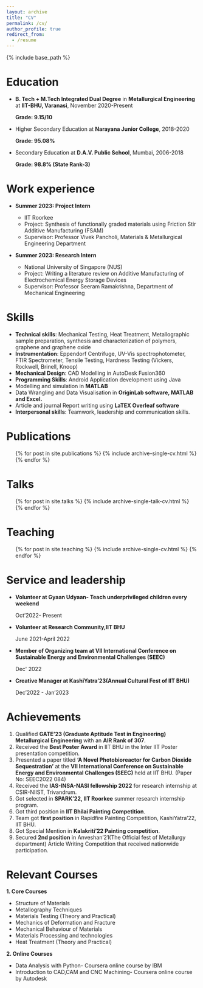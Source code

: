 ```yaml
---
layout: archive
title: "CV"
permalink: /cv/
author_profile: true
redirect_from:
  - /resume
---
```


{% include base_path %}

Education
======
* **B. Tech + M.Tech Integrated Dual Degree** in **Metallurgical Engineering** at **IIT-BHU, Varanasi**, November 2020-Present

  **Grade: 9.15/10**
* Higher Secondary Education at **Narayana Junior College**, 2018-2020

  **Grade: 95.08%**
* Secondary Education at **D.A.V. Public School**, Mumbai, 2006-2018

  **Grade: 98.8% (State Rank-3)**

Work experience
======
* **Summer 2023: Project Intern** 
  * IIT Roorkee
  * Project: Synthesis of functionally graded materials using Friction Stir Additive Manufacturing (FSAM)
  * Supervisor: Professor Vivek Pancholi, Materials & Metallurgical Engineering Department

* **Summer 2023: Research Intern**
  * National University of Singapore (NUS)
  * Project: Writing a literature review on Additive Manufacturing of Electrochemical Energy Storage Devices
  * Supervisor: Professor Seeram Ramakrishna, Department of Mechanical Engineering
  
Skills
======
* **Technical skills**: Mechanical Testing, Heat Treatment, Metallographic sample preparation, synthesis and characterization of polymers, graphene and graphene oxide
* **Instrumentation**: Eppendorf Centrifuge, UV-Vis spectrophotometer, FTIR Spectrometer, Tensile Testing, Hardness Testing (Vickers, Rockwell, Brinell, Knoop)
* **Mechanical Design**: CAD Modelling in AutoDesk Fusion360
* **Programming Skills**: Android Application development using Java
* Modelling and simulation in **MATLAB**
*  Data Wrangling and Data Visualisation in **OriginLab software, MATLAB and Excel.**
* Article and journal Report writing using **LaTEX Overleaf software**
* **Interpersonal skills**: Teamwork, leadership and communication skills.

Publications
======
  <ul>{% for post in site.publications %}
    {% include archive-single-cv.html %}
  {% endfor %}</ul>
  
Talks
======
  <ul>{% for post in site.talks %}
    {% include archive-single-talk-cv.html %}
  {% endfor %}</ul>
  
Teaching
======
  <ul>{% for post in site.teaching %}
    {% include archive-single-cv.html %}
  {% endfor %}</ul>
  
Service and leadership
======
* **Volunteer at Gyaan Udyaan- Teach underprivileged children every weekend**

   Oct’2022- Present
* **Volunteer at Research Community,IIT BHU**

  June 2021-April 2022
* **Member of Organizing team at VII International Conference on Sustainable Energy and Environmental Challenges (SEEC)**

  Dec' 2022
* **Creative Manager at KashiYatra’23(Annual Cultural Fest of IIT BHU)**

   Dec’2022 - Jan’2023

Achievements
========
1. Qualified **GATE’23 (Graduate Aptitude Test in Engineering) Metallurgical Engineering** with an **AIR Rank of 307**.
2. Received the **Best Poster Award** in IIT BHU in the Inter IIT Poster presentation competition.
3. Presented a paper titled **‘A Novel Photobioreactor for Carbon Dioxide Sequestration’** at the **VII International Conference on Sustainable Energy and Environmental Challenges (SEEC)** held at IIT BHU. (Paper No: SEEC2022 084)
4. Received the **IAS-INSA-NASI fellowship 2022** for research internship at CSIR-NIIST, Trivandrum.
5. Got selected in **SPARK’22, IIT Roorkee** summer research internship program.
6. Got third position in **IIT Bhilai Painting Competition**.
7. Team got **first position** in Rapidfire Painting Competition, KashiYatra’22, IIT BHU.
8. Got Special Mention in **Kalakriti’22 Painting competition**.
9. Secured **2nd position** in Anveshan’21(The Official fest of Metallurgy department) Article Writing Competition that received nationwide participation.

Relevant Courses
=======
**1. Core Courses**
* Structure of Materials
* Metallography Techniques
* Materials Testing (Theory and Practical)
* Mechanics of Deformation and Fracture
* Mechanical Behaviour of Materials
* Materials Processing and technologies
* Heat Treatment (Theory and Practical)

**2. Online Courses**
* Data Analysis with Python- Coursera online course by IBM
* Introduction to CAD,CAM and CNC Machining- Coursera online course by Autodesk

